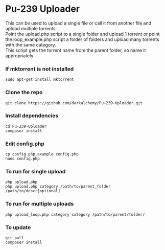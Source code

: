 # Pu-239 Uploader
This can be used to upload a single file or call it from another file and upload multiple torrents.  
Point the upload.php script to a single folder and upload 1 torrent or point the loop_example.php script a folder of folders and upload many torrents with the same category.  
This script gets the torrent name from the parent folder, so name it appropriately.  

### If mktorrent is not installed
```
sudo apt-get install mktorrent
```

### Clone the repo
```
git clone https://github.com/darkalchemy/Pu-239-Uploader.git
```

### Install dependencies
```
cd Pu-239-Uploader
composer install
```

### Edit config.php
```
cp config.php.example config.php
nano config.php
```

### To run for single upload
```
php upload.php
php upload.php category /path/to/parent_folder /path/to/descr[optional]
```

### To run for multiple uploads
```
php upload_loop.php category category /path/to/parent/folder/
```

### To update
```
git pull
composer install
```
